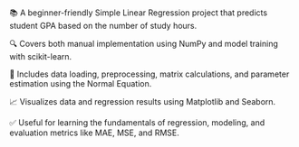📚 A beginner-friendly Simple Linear Regression project that predicts student GPA based on the number of study hours. 

🔍 Covers both manual implementation using NumPy and model training with scikit-learn.

🧮 Includes data loading, preprocessing, matrix calculations, and parameter estimation using the Normal Equation.

📈 Visualizes data and regression results using Matplotlib and Seaborn.

✅ Useful for learning the fundamentals of regression, modeling, and evaluation metrics like MAE, MSE, and RMSE.
